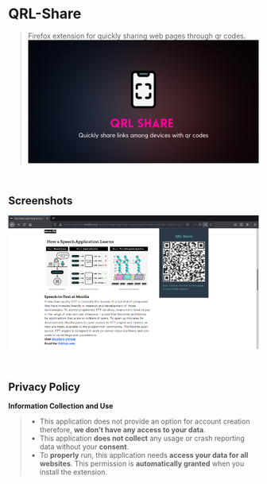 # QRL-Share
>Firefox extension for quickly sharing web pages through qr codes.
![Project Banner](./Images/Repobanner.png)

<br>

## Screenshots
![Screenshot](./Images/Screenshot.png)

<br>

## Privacy Policy

**Information Collection and Use**
> * This application does not provide an option for account creation therefore, **we don't have any access to your data**.
> * This application **does not collect** any usage or crash reporting data without your **consent**.
> * To **properly** run, this application needs **access your data for all websites**. This permission is **automatically granted** when you install the extension.
